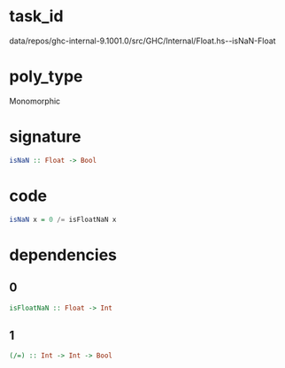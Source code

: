 
# task_id
data/repos/ghc-internal-9.1001.0/src/GHC/Internal/Float.hs--isNaN-Float

# poly_type
Monomorphic

# signature
```haskell
isNaN :: Float -> Bool
```   

# code
```haskell
isNaN x = 0 /= isFloatNaN x
```

# dependencies
## 0
```haskell
isFloatNaN :: Float -> Int
```
## 1
```haskell
(/=) :: Int -> Int -> Bool
```